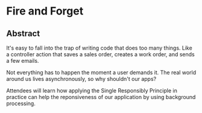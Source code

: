 # Fire and Forget

## Abstract

It's easy to fall into the trap of writing code that does too many things. Like a controller action that saves a sales order, creates a work order, and sends a few emails.

Not everything has to happen the moment a user demands it.  The real world around us lives asynchronously, so why shouldn't our apps?

Attendees will learn how applying the Single Responsibly Principle in practice can help the reponsiveness of our application by using background processing.